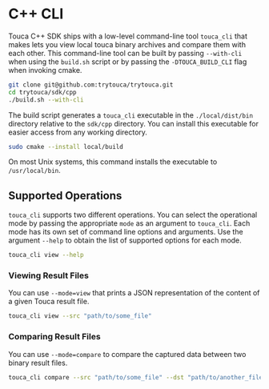 # C++ CLI

Touca C++ SDK ships with a low-level command-line tool `touca_cli` that makes
lets you view local touca binary archives and compare them with each other. This
command-line tool can be built by passing `--with-cli` when using the `build.sh`
script or by passing the `-DTOUCA_BUILD_CLI` flag when invoking cmake.

```bash
git clone git@github.com:trytouca/trytouca.git
cd trytouca/sdk/cpp
./build.sh --with-cli
```

The build script generates a `touca_cli` executable in the `./local/dist/bin`
directory relative to the `sdk/cpp` directory. You can install this executable
for easier access from any working directory.

```bash
sudo cmake --install local/build
```

On most Unix systems, this command installs the executable to `/usr/local/bin`.

## Supported Operations

`touca_cli` supports two different operations. You can select the operational
mode by passing the appropriate `mode` as an argument to `touca_cli`. Each mode
has its own set of command line options and arguments. Use the argument `--help`
to obtain the list of supported options for each mode.

```bash
touca_cli view --help
```

### Viewing Result Files

You can use `--mode=view` that prints a JSON representation of the content of a
given Touca result file.

```bash
touca_cli view --src "path/to/some_file"
```

### Comparing Result Files

You can use `--mode=compare` to compare the captured data between two binary
result files.

```bash
touca_cli compare --src "path/to/some_file" --dst "path/to/another_file"
```
